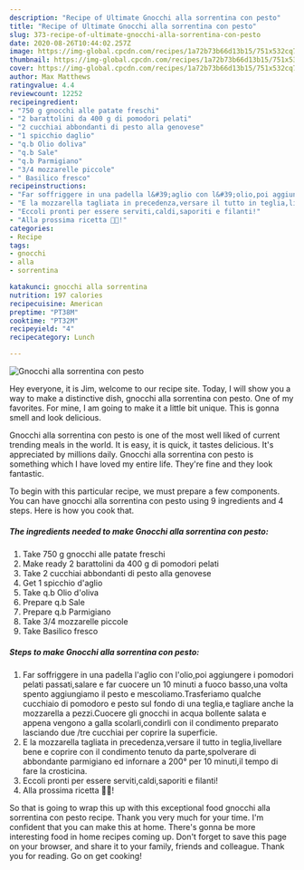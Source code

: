 ```yaml
---
description: "Recipe of Ultimate Gnocchi alla sorrentina con pesto"
title: "Recipe of Ultimate Gnocchi alla sorrentina con pesto"
slug: 373-recipe-of-ultimate-gnocchi-alla-sorrentina-con-pesto
date: 2020-08-26T10:44:02.257Z
image: https://img-global.cpcdn.com/recipes/1a72b73b66d13b15/751x532cq70/gnocchi-alla-sorrentina-con-pesto-recipe-main-photo.jpg
thumbnail: https://img-global.cpcdn.com/recipes/1a72b73b66d13b15/751x532cq70/gnocchi-alla-sorrentina-con-pesto-recipe-main-photo.jpg
cover: https://img-global.cpcdn.com/recipes/1a72b73b66d13b15/751x532cq70/gnocchi-alla-sorrentina-con-pesto-recipe-main-photo.jpg
author: Max Matthews
ratingvalue: 4.4
reviewcount: 12252
recipeingredient:
- "750 g gnocchi alle patate freschi"
- "2 barattolini da 400 g di pomodori pelati"
- "2 cucchiai abbondanti di pesto alla genovese"
- "1 spicchio daglio"
- "q.b Olio doliva"
- "q.b Sale"
- "q.b Parmigiano"
- "3/4 mozzarelle piccole"
- " Basilico fresco"
recipeinstructions:
- "Far soffriggere in una padella l&#39;aglio con l&#39;olio,poi aggiungere i pomodori pelati passati,salare e far cuocere un 10 minuti a fuoco basso,una volta spento aggiungiamo il pesto e mescoliamo.Trasferiamo qualche cucchiaio di pomodoro e pesto sul fondo di una teglia,e tagliare anche la mozzarella a pezzi.Cuocere gli gnocchi in acqua bollente salata e appena vengono a galla scolarli,condirli con il condimento preparato lasciando due /tre cucchiai per coprire la superficie."
- "E la mozzarella tagliata in precedenza,versare il tutto in teglia,livellare bene e coprire con il condimento tenuto da parte,spolverare di abbondante parmigiano ed infornare a 200° per 10 minuti,il tempo di fare la crosticina."
- "Eccoli pronti per essere serviti,caldi,saporiti e filanti!"
- "Alla prossima ricetta 👩‍🍳!"
categories:
- Recipe
tags:
- gnocchi
- alla
- sorrentina

katakunci: gnocchi alla sorrentina 
nutrition: 197 calories
recipecuisine: American
preptime: "PT38M"
cooktime: "PT32M"
recipeyield: "4"
recipecategory: Lunch

---
```



![Gnocchi alla sorrentina con pesto](https://img-global.cpcdn.com/recipes/1a72b73b66d13b15/751x532cq70/gnocchi-alla-sorrentina-con-pesto-recipe-main-photo.jpg)

Hey everyone, it is Jim, welcome to our recipe site. Today, I will show you a way to make a distinctive dish, gnocchi alla sorrentina con pesto. One of my favorites. For mine, I am going to make it a little bit unique. This is gonna smell and look delicious.



Gnocchi alla sorrentina con pesto is one of the most well liked of current trending meals in the world. It is easy, it is quick, it tastes delicious. It's appreciated by millions daily. Gnocchi alla sorrentina con pesto is something which I have loved my entire life. They're fine and they look fantastic.


To begin with this particular recipe, we must prepare a few components. You can have gnocchi alla sorrentina con pesto using 9 ingredients and 4 steps. Here is how you cook that.

<!--inarticleads1-->

##### The ingredients needed to make Gnocchi alla sorrentina con pesto:

1. Take 750 g gnocchi alle patate freschi
1. Make ready 2 barattolini da 400 g di pomodori pelati
1. Take 2 cucchiai abbondanti di pesto alla genovese
1. Get 1 spicchio d&#39;aglio
1. Take q.b Olio d&#39;oliva
1. Prepare q.b Sale
1. Prepare q.b Parmigiano
1. Take 3/4 mozzarelle piccole
1. Take  Basilico fresco




<!--inarticleads2-->

##### Steps to make Gnocchi alla sorrentina con pesto:

1. Far soffriggere in una padella l&#39;aglio con l&#39;olio,poi aggiungere i pomodori pelati passati,salare e far cuocere un 10 minuti a fuoco basso,una volta spento aggiungiamo il pesto e mescoliamo.Trasferiamo qualche cucchiaio di pomodoro e pesto sul fondo di una teglia,e tagliare anche la mozzarella a pezzi.Cuocere gli gnocchi in acqua bollente salata e appena vengono a galla scolarli,condirli con il condimento preparato lasciando due /tre cucchiai per coprire la superficie.
1. E la mozzarella tagliata in precedenza,versare il tutto in teglia,livellare bene e coprire con il condimento tenuto da parte,spolverare di abbondante parmigiano ed infornare a 200° per 10 minuti,il tempo di fare la crosticina.
1. Eccoli pronti per essere serviti,caldi,saporiti e filanti!
1. Alla prossima ricetta 👩‍🍳!




So that is going to wrap this up with this exceptional food gnocchi alla sorrentina con pesto recipe. Thank you very much for your time. I'm confident that you can make this at home. There's gonna be more interesting food in home recipes coming up. Don't forget to save this page on your browser, and share it to your family, friends and colleague. Thank you for reading. Go on get cooking!
